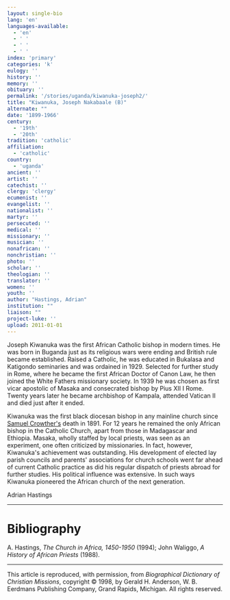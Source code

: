 ```yaml
---
layout: single-bio
lang: 'en'
languages-available:
  - 'en'
  - ' '
  - ' '
  - ' '
index: 'primary'
categories: 'k'
eulogy: ''
history: ''
memory: ''
obituary: ''
permalink: '/stories/uganda/kiwanuka-joseph2/'
title: "Kiwanuka, Joseph Nakabaale (B)"
alternate: ""
date: '1899-1966'
century:
  - '19th'
  - '20th'
tradition: 'catholic'
affiliation:
  - 'catholic'
country:
  - 'uganda'
ancient: ''
artist: ''
catechist: ''
clergy: 'clergy'
ecumenist: ''
evangelist: ''
nationalist: ''
martyr: ''
persecuted: ''
medical: ''
missionary: ''
musician: ''
nonafrican: ''
nonchristian: ''
photo: ''
scholar: ''
theologian: ''
translator: ''
women: ''
youth: ''
author: "Hastings, Adrian"
institution: ""
liaison: ""
project-luke: ''
upload: 2011-01-01
---
```




Joseph Kiwanuka was the first African Catholic bishop in modern times. He was born in Buganda just as its religious wars were ending and British rule became established. Raised a Catholic, he was educated in Bukalasa and Katigondo seminaries and was ordained in 1929. Selected for further study in Rome, where he became the first African Doctor of Canon Law, he then joined the White Fathers missionary society. In 1939 he was chosen as first vicar apostolic of Masaka and consecrated bishop by Pius XII I Rome. Twenty years later he became archbishop of Kampala, attended Vatican II and died just after it ended.

Kiwanuka was the first black diocesan bishop in any mainline
church since [Samuel
Crowther's]({{site.url}}/stories/nigeria/crowther5-samuel/) death in 1891. For 12 years he remained the
only African bishop in the Catholic Church, apart from those
in Madagascar and Ethiopia. Masaka, wholly staffed by local
priests, was seen as an experiment, one often criticized by
missionaries. In fact, however, Kiwanuka's achievement was
outstanding. His development of elected lay parish councils
and parents' associations for church schools went far ahead
of current Catholic practice as did his regular dispatch of
priests abroad for further studies. His political influence
was extensive. In such ways Kiwanuka pioneered the African
church of the next generation.

Adrian Hastings

---

# Bibliography

A. Hastings, *The Church in Africa, 1450-1950* (1994); John Waliggo, *A History of African Priests* (1988).

---

This article is reproduced, with permission, from *Biographical Dictionary of Christian Missions*, copyright © 1998, by Gerald H. Anderson, W. B. Eerdmans Publishing Company, Grand Rapids, Michigan. All rights reserved.
